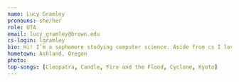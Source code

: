 ```yaml
---
name: Lucy Gramley
pronouns: she/her
role: UTA
email: lucy_gramley@brown.edu
cs-login: lgramley
bio: Hi! I’m a sophomore studying computer science. Aside from cs I love hiking, baking, swimming, and skiing. I’m also a member of the women's water polo team and I’m a triplet!
hometown: Ashland, Oregon
photo:
top-songs: [Cleopatra, Candle, Fire and the Flood, Cyclone, Kyoto]
---
```

